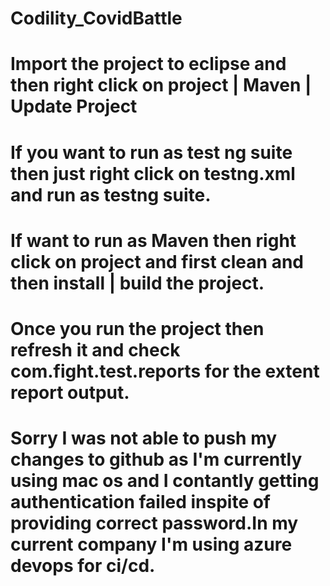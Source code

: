 # Codility_CovidBattle
# Import the project to eclipse and then right click on project | Maven | Update Project
# If you want to run as test ng suite then just right click on testng.xml and run as testng suite.
# If want to run as Maven then right click on project and first clean and then install | build the project.
# Once you run the project then refresh it and check com.fight.test.reports for the extent report output.
# Sorry I was not able to push my changes to github as I'm currently using mac os and I contantly getting authentication failed inspite of providing correct password.In my current company I'm using azure devops for ci/cd.
